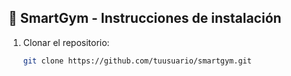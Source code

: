 ## 🚀 SmartGym - Instrucciones de instalación

1. Clonar el repositorio:
   ```bash
   git clone https://github.com/tuusuario/smartgym.git
